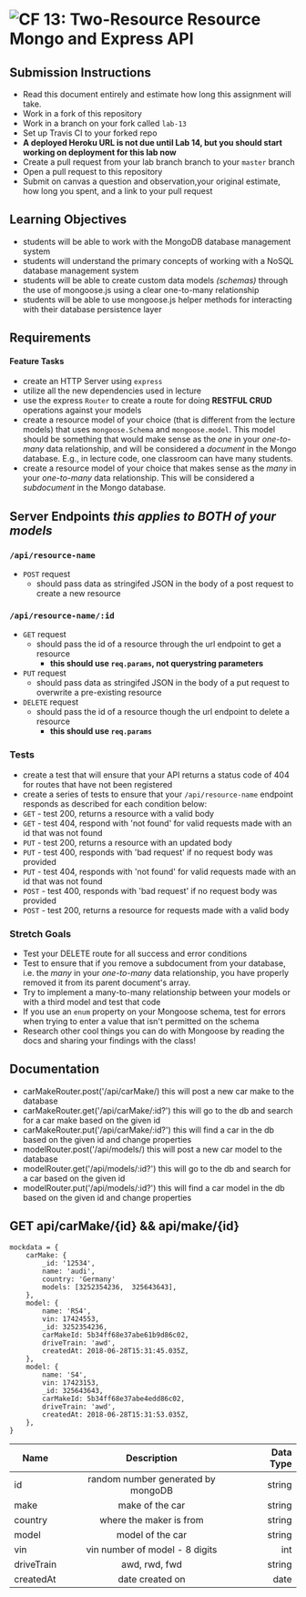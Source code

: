 ![CF](https://camo.githubusercontent.com/70edab54bba80edb7493cad3135e9606781cbb6b/687474703a2f2f692e696d6775722e636f6d2f377635415363382e706e67) 13: Two-Resource Resource Mongo and Express API
===

## Submission Instructions
* Read this document entirely and estimate how long this assignment will take.
* Work in a fork of this repository
* Work in a branch on your fork called `lab-13`
* Set up Travis CI to your forked repo
* **A deployed Heroku URL is not due until Lab 14, but you should start working on deployment for this lab now** 
* Create a pull request from your lab branch branch to your `master` branch
* Open a pull request to this repository
* Submit on canvas a question and observation,your original estimate, how long you spent, and a link to your pull request


## Learning Objectives  
* students will be able to work with the MongoDB database management system
* students will understand the primary concepts of working with a NoSQL database management system
* students will be able to create custom data models *(schemas)* through the use of mongoose.js using a clear one-to-many relationship
* students will be able to use mongoose.js helper methods for interacting with their database persistence layer

## Requirements

#### Feature Tasks
* create an HTTP Server using `express`
* utilize all the new dependencies used in lecture
* use the express `Router` to create a route for doing **RESTFUL CRUD** operations against your models
* create a resource model of your choice (that is different from the lecture models) that uses `mongoose.Schema` and `mongoose.model`. This model should be something that would make sense as the *one* in your *one-to-many* data relationship, and will be considered a  *document* in the Mongo database. E.g., in lecture code, one classroom can have many students. 
* create a resource model of your choice that makes sense as the *many* in your *one-to-many* data relationship. This will be considered a *subdocument* in the Mongo database.  

## Server Endpoints *this applies to BOTH of your models*
### `/api/resource-name`
* `POST` request
  * should pass data as stringifed JSON in the body of a post request to create a new resource

### `/api/resource-name/:id`
* `GET` request
  * should pass the id of a resource through the url endpoint to get a resource
    * **this should use `req.params`, not querystring parameters**
* `PUT` request
  * should pass data as stringifed JSON in the body of a put request to overwrite a pre-existing resource
* `DELETE` request
  * should pass the id of a resource though the url endpoint to delete a resource
    * **this should use `req.params`**

### Tests
* create a test that will ensure that your API returns a status code of 404 for routes that have not been registered
* create a series of tests to ensure that your `/api/resource-name` endpoint responds as described for each condition below:
 * `GET` - test 200, returns a resource with a valid body
 * `GET` - test 404, respond with 'not found' for valid requests made with an id that was not found
 * `PUT` - test 200, returns a resource with an updated body
 * `PUT` - test 400, responds with 'bad request' if no request body was provided
 * `PUT` - test 404, responds with 'not found' for valid requests made with an id that was not found
 * `POST` - test 400, responds with 'bad request' if no request body was provided
 * `POST` - test 200, returns a resource for requests made with a valid body
 
 ### Stretch Goals
 * Test your DELETE route for all success and error conditions
 * Test to ensure that if you remove a subdocument from your database, i.e. the *many* in your *one-to-many* data relationship, you have properly removed it from its parent document's array.
 * Try to implement a many-to-many relationship between your models or with a third model and test that code
 * If you use an `enum` property on your Mongoose schema, test for errors when trying to enter a value that isn't permitted on the schema
 * Research other cool things you can do with Mongoose by reading the docs and sharing your findings with the class!

## Documentation
- carMakeRouter.post('/api/carMake/) this will post a new car make to the database
- carMakeRouter.get('/api/carMake/:id?') this will go to the db and search for a car make based on the given id
- carMakeRouter.put('/api/carMake/:id?') this will find a car in the db based on the given id and change properties
- modelRouter.post('/api/models/) this will post a new car model to the database
- modelRouter.get('/api/models/:id?') this will go to the db and search for a car based on the given id
- modelRouter.put('/api/models/:id?') this will find a car model in the db based on the given id and change properties

## GET api/carMake/{id} && api/make/{id}
``` 
mockdata = {
    carMake: {
        _id: '12534',
        name: 'audi',
        country: 'Germany'
        models: [3252354236,  325643643],
    },
    model: {
        name: 'RS4',
        vin: 17424553,
        _id: 3252354236,
        carMakeId: 5b34ff68e37abe61b9d86c02,
        driveTrain: 'awd',
        createdAt: 2018-06-28T15:31:45.035Z,               
    },
    model: {
        name: 'S4',
        vin: 17423153,
        _id: 325643643,
        carMakeId: 5b34ff68e37abe4edd86c02,
        driveTrain: 'awd',
        createdAt: 2018-06-28T15:31:53.035Z,       
    },
}
```
  | Name        | Description           | Data Type  |
| ------------- |:-------------:| -----:|
| id | random number generated by mongoDB      |    string |
| make     | make of the car | string |
| country     | where the maker is from | string |
| model      | model of the car      |   string |
| vin | vin number of model - 8 digits     | int |
| driveTrain | awd, rwd, fwd     |   string|
| createdAt | date created on    |   date|
